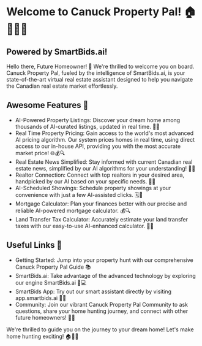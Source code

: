 # Welcome to Canuck Property Pal! 🏠🍁🚀💡 
## Powered by SmartBids.ai! 
Hello there, Future Homeowner! 👋 We're thrilled to welcome you on board. Canuck Property Pal, fueled by the intelligence of SmartBids.ai, is your state-of-the-art virtual real estate assistant designed to help you navigate the Canadian real estate market effortlessly.

## Awesome Features 🎁
* AI-Powered Property Listings: Discover your dream home among thousands of AI-curated listings, updated in real time. 🏡💫
* Real Time Property Pricing: Gain access to the world's most advanced AI pricing algorithm. Our system prices homes in real time, using direct access to our in-house API, providing you with the most accurate market price! 🌐💰🔍
* Real Estate News Simplified: Stay informed with current Canadian real estate news, simplified by our AI algorithms for your understanding! 📰💡
* Realtor Connection: Connect with top realtors in your desired area, handpicked by our AI based on your specific needs. 💼🤝
* AI-Scheduled Showings: Schedule property showings at your convenience with just a few AI-assisted clicks. 🗓️👀
* Mortgage Calculator: Plan your finances better with our precise and reliable AI-powered mortgage calculator. 💰🔍
* Land Transfer Tax Calculator: Accurately estimate your land transfer taxes with our easy-to-use AI-enhanced calculator. 🌳🏦

## Useful Links 🔗
* Getting Started: Jump into your property hunt with our comprehensive Canuck Property Pal Guide 📚
* SmartBids.ai: Take advantage of the advanced technology by exploring our engine SmartBids.ai 🔬💻
* SmartBids App: Try out our smart assistant directly by visiting app.smartbids.ai 📱✨
* Community: Join our vibrant Canuck Property Pal Community to ask questions, share your home hunting journey, and connect with other future homeowners! 💬🌐

We're thrilled to guide you on the journey to your dream home! Let's make home hunting exciting! 🏠💖🥳